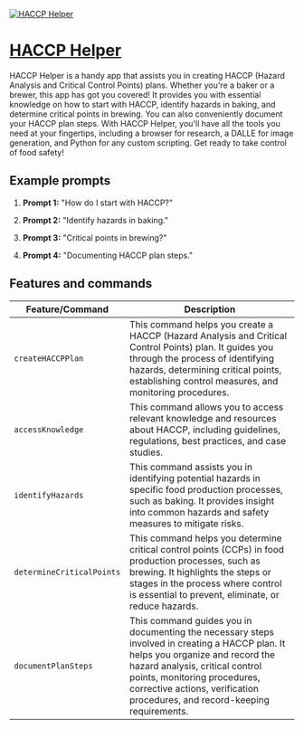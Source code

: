[![HACCP Helper](https://files.oaiusercontent.com/file-EVQXxb0wXUO1UZ6q2q9z1OTZ?se=2123-10-16T10%3A39%3A10Z&sp=r&sv=2021-08-06&sr=b&rscc=max-age%3D31536000%2C%20immutable&rscd=attachment%3B%20filename%3D7a545195-e30a-46bd-bddf-4c6b14191687.png&sig=uCdl2tyUspp0xIgSpIdafoqgQH/q43Y1vTiqZDUOPvQ%3D)](https://chat.openai.com/g/g-V00Q1P07M-haccp-helper)

# [HACCP Helper](https://chat.openai.com/g/g-V00Q1P07M-haccp-helper)

HACCP Helper is a handy app that assists you in creating HACCP (Hazard Analysis and Critical Control Points) plans. Whether you're a baker or a brewer, this app has got you covered! It provides you with essential knowledge on how to start with HACCP, identify hazards in baking, and determine critical points in brewing. You can also conveniently document your HACCP plan steps. With HACCP Helper, you'll have all the tools you need at your fingertips, including a browser for research, a DALLE for image generation, and Python for any custom scripting. Get ready to take control of food safety!

## Example prompts

1. **Prompt 1:** "How do I start with HACCP?"

2. **Prompt 2:** "Identify hazards in baking."

3. **Prompt 3:** "Critical points in brewing?"

4. **Prompt 4:** "Documenting HACCP plan steps."


## Features and commands

| Feature/Command | Description |
| --- | --- |
| `createHACCPPlan` | This command helps you create a HACCP (Hazard Analysis and Critical Control Points) plan. It guides you through the process of identifying hazards, determining critical points, establishing control measures, and monitoring procedures. |
| `accessKnowledge` | This command allows you to access relevant knowledge and resources about HACCP, including guidelines, regulations, best practices, and case studies. |
| `identifyHazards` | This command assists you in identifying potential hazards in specific food production processes, such as baking. It provides insight into common hazards and safety measures to mitigate risks. |
| `determineCriticalPoints` | This command helps you determine critical control points (CCPs) in food production processes, such as brewing. It highlights the steps or stages in the process where control is essential to prevent, eliminate, or reduce hazards. |
| `documentPlanSteps` | This command guides you in documenting the necessary steps involved in creating a HACCP plan. It helps you organize and record the hazard analysis, critical control points, monitoring procedures, corrective actions, verification procedures, and record-keeping requirements. |